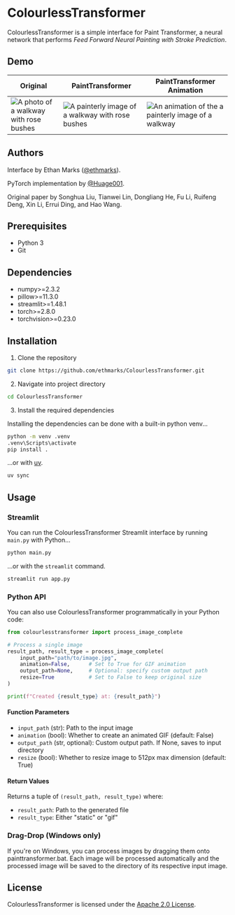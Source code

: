 # ColourlessTransformer

ColourlessTransformer is a simple interface for Paint Transformer, a neural network that performs _Feed Forward Neural Painting with Stroke Prediction_.

## Demo

| Original                                                     | PaintTransformer                                                                        | PaintTransformer Animation                                                |
| ------------------------------------------------------------ | --------------------------------------------------------------------------------------- | ------------------------------------------------------------------------- |
| ![A photo of a walkway with rose bushes](images/walkway.jpg) | ![A painterly image of a walkway with rose bushes](images/walkway_painttransformer.jpg) | ![An animation of the a painterly image of a walkway](images/walkway.gif) |

## Authors

Interface by Ethan Marks ([@ethmarks](https://github.com/ethmarks)).

PyTorch implementation by [@Huage001](https://github.com/Huage001).

Original paper by Songhua Liu, Tianwei Lin, Dongliang He, Fu Li, Ruifeng Deng, Xin Li, Errui Ding, and Hao Wang.

## Prerequisites

- Python 3
- Git

## Dependencies

- numpy>=2.3.2
- pillow>=11.3.0
- streamlit>=1.48.1
- torch>=2.8.0
- torchvision>=0.23.0

## Installation

1. Clone the repository

```bash
git clone https://github.com/ethmarks/ColourlessTransformer.git
```

2. Navigate into project directory

```bash
cd ColourlessTransformer
```

3. Install the required dependencies

Installing the dependencies can be done with a built-in python venv...

```bash
python -m venv .venv
.venv\Scripts\activate
pip install .
```

...or with [uv](https://docs.astral.sh/uv/).

```bash
uv sync
```

## Usage

### Streamlit

You can run the ColourlessTransformer Streamlit interface by running `main.py` with Python...

```bash
python main.py
```

...or with the `streamlit` command.

```bash
streamlit run app.py
```

### Python API

You can also use ColourlessTransformer programmatically in your Python code:

```python
from colourlesstransformer import process_image_complete

# Process a single image
result_path, result_type = process_image_complete(
    input_path="path/to/image.jpg",
    animation=False,      # Set to True for GIF animation
    output_path=None,     # Optional: specify custom output path
    resize=True           # Set to False to keep original size
)

print(f"Created {result_type} at: {result_path}")
```

#### Function Parameters

- `input_path` (str): Path to the input image
- `animation` (bool): Whether to create an animated GIF (default: False)
- `output_path` (str, optional): Custom output path. If None, saves to input directory
- `resize` (bool): Whether to resize image to 512px max dimension (default: True)

#### Return Values

Returns a tuple of `(result_path, result_type)` where:

- `result_path`: Path to the generated file
- `result_type`: Either "static" or "gif"

### Drag-Drop (Windows only)

If you're on Windows, you can process images by dragging them onto painttransformer.bat. Each image will be processed automatically and the processed image will be saved to the directory of its respective input image.

## License

ColourlessTransformer is licensed under the [Apache 2.0 License](https://www.apache.org/licenses/LICENSE-2.0).
